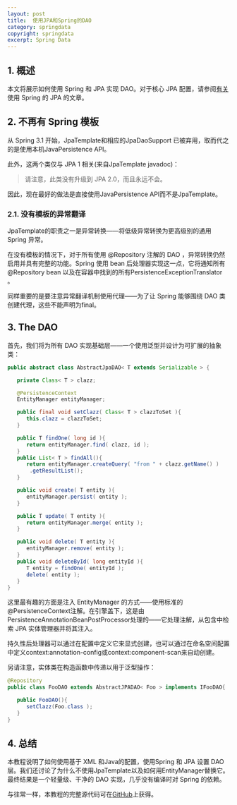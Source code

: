 ```yaml
---
layout: post
title:  使用JPA和Spring的DAO
category: springdata
copyright: springdata
excerpt: Spring Data
---
```


## 1. 概述

本文将展示如何使用 Spring 和 JPA 实现 DAO。对于核心 JPA 配置，请参阅[有关](https://www.baeldung.com/the-persistence-layer-with-spring-and-jpa)使用 Spring 的 JPA 的文章。

## 2. 不再有 Spring 模板

从 Spring 3.1 开始，JpaTemplate和相应的JpaDaoSupport 已被弃用，取而代之的是使用本机JavaPersistence API。

此外，这两个类仅与 JPA 1 相关(来自JpaTemplate javadoc)：

>   请注意，此类没有升级到 JPA 2.0，而且永远不会。

因此，现在最好的做法是直接使用JavaPersistence API而不是JpaTemplate。

### 2.1. 没有模板的异常翻译

JpaTemplate的职责之一是异常转换——将低级异常转换为更高级别的通用 Spring 异常。

在没有模板的情况下，对于所有使用 @Repository 注解的 DAO ，异常转换仍然启用并具有完整的功能。Spring 使用 bean 后处理器实现这一点，它将通知所有@Repository bean 以及在容器中找到的所有PersistenceExceptionTranslator 。

同样重要的是要注意异常翻译机制使用代理——为了让 Spring 能够围绕 DAO 类创建代理，这些不能声明为final。

## 3. The DAO

首先，我们将为所有 DAO 实现基础层——一个使用泛型并设计为可扩展的抽象类：

```java
public abstract class AbstractJpaDAO< T extends Serializable > {

   private Class< T > clazz;

   @PersistenceContext
   EntityManager entityManager;

   public final void setClazz( Class< T > clazzToSet ){
      this.clazz = clazzToSet;
   }

   public T findOne( long id ){
      return entityManager.find( clazz, id );
   }
   public List< T > findAll(){
      return entityManager.createQuery( "from " + clazz.getName() )
       .getResultList();
   }

   public void create( T entity ){
      entityManager.persist( entity );
   }

   public T update( T entity ){
      return entityManager.merge( entity );
   }

   public void delete( T entity ){
      entityManager.remove( entity );
   }
   public void deleteById( long entityId ){
      T entity = findOne( entityId );
      delete( entity );
   }
}
```

这里最有趣的方面是注入 EntityManager 的方式——使用标准的@PersistenceContext注解。在引擎盖下，这是由PersistenceAnnotationBeanPostProcessor处理的——它处理注解，从包含中检索 JPA 实体管理器并将其注入。

持久性后处理器可以通过在配置中定义它来显式创建，也可以通过在命名空间配置中定义context:annotation-config或context:component-scan来自动创建。

另请注意，实体类在构造函数中传递以用于泛型操作：

```java
@Repository
public class FooDAO extends AbstractJPADAO< Foo > implements IFooDAO{

   public FooDAO(){
      setClazz(Foo.class );
   }
}
```

## 4. 总结

本教程说明了如何使用基于 XML 和Java的配置，使用Spring 和 JPA 设置 DAO 层。我们还讨论了为什么不使用JpaTemplate以及如何用EntityManager替换它。最终结果是一个轻量级、干净的 DAO 实现，几乎没有编译时对 Spring 的依赖。

与往常一样，本教程的完整源代码可在[GitHub](https://github.com/tuyucheng7/taketoday-tutorial4j/tree/master/spring-data-modules)上获得。